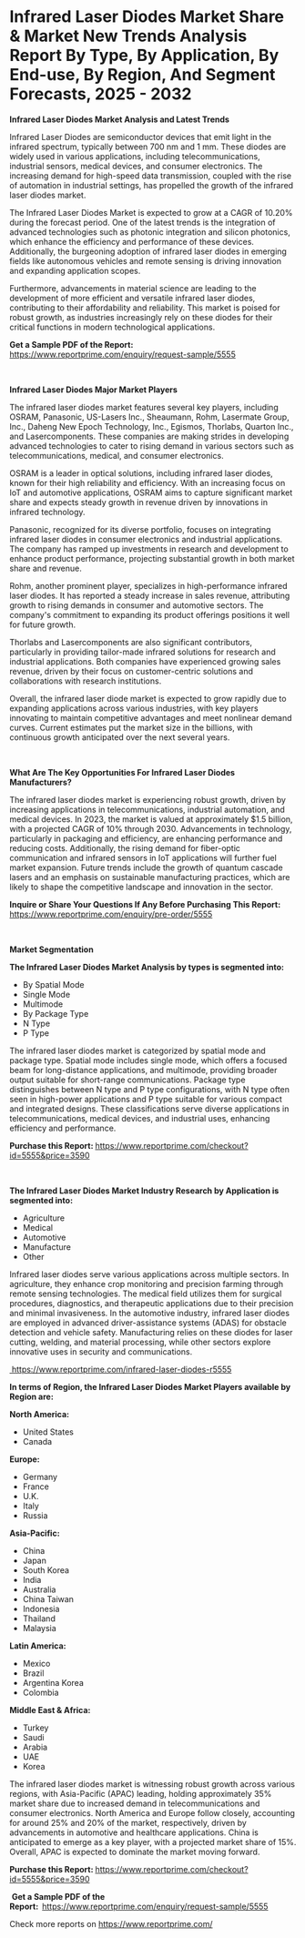 <p><h1>Infrared Laser Diodes Market Share & Market New Trends Analysis Report By Type, By Application, By End-use, By Region, And Segment Forecasts, 2025 - 2032</h1></p><p><strong>Infrared Laser Diodes Market Analysis and Latest Trends</strong></p>
<p><p>Infrared Laser Diodes are semiconductor devices that emit light in the infrared spectrum, typically between 700 nm and 1 mm. These diodes are widely used in various applications, including telecommunications, industrial sensors, medical devices, and consumer electronics. The increasing demand for high-speed data transmission, coupled with the rise of automation in industrial settings, has propelled the growth of the infrared laser diodes market.</p><p>The Infrared Laser Diodes Market is expected to grow at a CAGR of 10.20% during the forecast period. One of the latest trends is the integration of advanced technologies such as photonic integration and silicon photonics, which enhance the efficiency and performance of these devices. Additionally, the burgeoning adoption of infrared laser diodes in emerging fields like autonomous vehicles and remote sensing is driving innovation and expanding application scopes.</p><p>Furthermore, advancements in material science are leading to the development of more efficient and versatile infrared laser diodes, contributing to their affordability and reliability. This market is poised for robust growth, as industries increasingly rely on these diodes for their critical functions in modern technological applications.</p></p>
<p><strong>Get a Sample PDF of the Report:&nbsp;</strong> <a href="https://www.reportprime.com/enquiry/request-sample/5555?utm_campaign=2648&utm_medium=2&utm_source=Github&utm_content=ia&utm_term=19032025&utm_id=infrared-laser-diodes">https://www.reportprime.com/enquiry/request-sample/5555</a></p>
<p>&nbsp;</p>
<p><strong>Infrared Laser Diodes Major Market Players</strong></p>
<p><p>The infrared laser diodes market features several key players, including OSRAM, Panasonic, US-Lasers Inc., Sheaumann, Rohm, Lasermate Group, Inc., Daheng New Epoch Technology, Inc., Egismos, Thorlabs, Quarton Inc., and Lasercomponents. These companies are making strides in developing advanced technologies to cater to rising demand in various sectors such as telecommunications, medical, and consumer electronics.</p><p>OSRAM is a leader in optical solutions, including infrared laser diodes, known for their high reliability and efficiency. With an increasing focus on IoT and automotive applications, OSRAM aims to capture significant market share and expects steady growth in revenue driven by innovations in infrared technology.</p><p>Panasonic, recognized for its diverse portfolio, focuses on integrating infrared laser diodes in consumer electronics and industrial applications. The company has ramped up investments in research and development to enhance product performance, projecting substantial growth in both market share and revenue.</p><p>Rohm, another prominent player, specializes in high-performance infrared laser diodes. It has reported a steady increase in sales revenue, attributing growth to rising demands in consumer and automotive sectors. The company's commitment to expanding its product offerings positions it well for future growth.</p><p>Thorlabs and Lasercomponents are also significant contributors, particularly in providing tailor-made infrared solutions for research and industrial applications. Both companies have experienced growing sales revenue, driven by their focus on customer-centric solutions and collaborations with research institutions.</p><p>Overall, the infrared laser diode market is expected to grow rapidly due to expanding applications across various industries, with key players innovating to maintain competitive advantages and meet nonlinear demand curves. Current estimates put the market size in the billions, with continuous growth anticipated over the next several years.</p></p>
<p>&nbsp;</p>
<p><strong>What Are The Key Opportunities For Infrared Laser Diodes Manufacturers?</strong></p>
<p><p>The infrared laser diodes market is experiencing robust growth, driven by increasing applications in telecommunications, industrial automation, and medical devices. In 2023, the market is valued at approximately $1.5 billion, with a projected CAGR of 10% through 2030. Advancements in technology, particularly in packaging and efficiency, are enhancing performance and reducing costs. Additionally, the rising demand for fiber-optic communication and infrared sensors in IoT applications will further fuel market expansion. Future trends include the growth of quantum cascade lasers and an emphasis on sustainable manufacturing practices, which are likely to shape the competitive landscape and innovation in the sector.</p></p>
<p><strong>Inquire or Share Your Questions If Any Before Purchasing This Report:</strong> <a href="https://www.reportprime.com/enquiry/pre-order/5555?utm_campaign=2648&utm_medium=2&utm_source=Github&utm_content=ia&utm_term=19032025&utm_id=infrared-laser-diodes">https://www.reportprime.com/enquiry/pre-order/5555</a></p>
<p>&nbsp;</p>
<p><strong>Market Segmentation</strong></p>
<p><strong>The Infrared Laser Diodes Market Analysis by types is segmented into:</strong></p>
<p><ul><li>By Spatial Mode</li><li>Single Mode</li><li>Multimode</li><li>By Package Type</li><li>N Type</li><li>P Type</li></ul></p>
<p><p>The infrared laser diodes market is categorized by spatial mode and package type. Spatial mode includes single mode, which offers a focused beam for long-distance applications, and multimode, providing broader output suitable for short-range communications. Package type distinguishes between N type and P type configurations, with N type often seen in high-power applications and P type suitable for various compact and integrated designs. These classifications serve diverse applications in telecommunications, medical devices, and industrial uses, enhancing efficiency and performance.</p></p>
<p><strong>Purchase this Report:&nbsp;</strong><a href="https://www.reportprime.com/checkout?id=5555&price=3590&utm_campaign=2648&utm_medium=2&utm_source=Github&utm_content=ia&utm_term=19032025&utm_id=infrared-laser-diodes">https://www.reportprime.com/checkout?id=5555&price=3590</a></p>
<p>&nbsp;</p>
<p><strong>The Infrared Laser Diodes Market Industry Research by Application is segmented into:</strong></p>
<p><ul><li>Agriculture</li><li>Medical</li><li>Automotive</li><li>Manufacture</li><li>Other</li></ul></p>
<p><p>Infrared laser diodes serve various applications across multiple sectors. In agriculture, they enhance crop monitoring and precision farming through remote sensing technologies. The medical field utilizes them for surgical procedures, diagnostics, and therapeutic applications due to their precision and minimal invasiveness. In the automotive industry, infrared laser diodes are employed in advanced driver-assistance systems (ADAS) for obstacle detection and vehicle safety. Manufacturing relies on these diodes for laser cutting, welding, and material processing, while other sectors explore innovative uses in security and communications.</p></p>
<p><a href="https://www.reportprime.com/infrared-laser-diodes-r5555?utm_campaign=2648&utm_medium=2&utm_source=Github&utm_content=ia&utm_term=19032025&utm_id=infrared-laser-diodes">&nbsp;https://www.reportprime.com/infrared-laser-diodes-r5555</a></p>
<p><strong>In terms of Region, the Infrared Laser Diodes Market Players available by Region are:</strong></p>
<p>
    <p> <strong> North America: </strong>
        <ul>
            <li>United States</li>
            <li>Canada</li>
        </ul>
        </p> 
    <p> <strong> Europe: </strong>
        <ul>
            <li>Germany</li>
            <li>France</li>
            <li>U.K.</li>
            <li>Italy</li>
            <li>Russia</li>
        </ul>
        </p> 
    <p> <strong> Asia-Pacific: </strong>
        <ul>
            <li>China</li>
            <li>Japan</li>
            <li>South Korea</li>
            <li>India</li>
            <li>Australia</li>
            <li>China Taiwan</li>
            <li>Indonesia</li>
            <li>Thailand</li>
            <li>Malaysia</li>
        </ul>
        </p> 
    <p> <strong> Latin America: </strong>
        <ul>
            <li>Mexico</li>
            <li>Brazil</li>
            <li>Argentina Korea</li>
            <li>Colombia</li>
        </ul>
        </p> 
    <p> <strong> Middle East & Africa: </strong>
        <ul>
            <li>Turkey</li>
            <li>Saudi</li>
            <li>Arabia</li>
            <li>UAE</li>
            <li>Korea</li>
        </ul>
    </p>
    </p>
<p><p>The infrared laser diodes market is witnessing robust growth across various regions, with Asia-Pacific (APAC) leading, holding approximately 35% market share due to increased demand in telecommunications and consumer electronics. North America and Europe follow closely, accounting for around 25% and 20% of the market, respectively, driven by advancements in automotive and healthcare applications. China is anticipated to emerge as a key player, with a projected market share of 15%. Overall, APAC is expected to dominate the market moving forward.</p></p>
<p><strong>Purchase this Report: </strong><a href="https://www.reportprime.com/checkout?id=5555&price=3590&utm_campaign=2648&utm_medium=2&utm_source=Github&utm_content=ia&utm_term=19032025&utm_id=infrared-laser-diodes">https://www.reportprime.com/checkout?id=5555&price=3590</a></p>
<p>&nbsp;<strong>Get a Sample PDF of the Report:&nbsp;&nbsp;</strong><a href="https://www.reportprime.com/enquiry/request-sample/5555?utm_campaign=2648&utm_medium=2&utm_source=Github&utm_content=ia&utm_term=19032025&utm_id=infrared-laser-diodes">https://www.reportprime.com/enquiry/request-sample/5555</a></p>
<p><strong></strong></p>
<p>Check more reports on <a href="https://www.reportprime.com/?utm_campaign=2648&utm_medium=2&utm_source=Github&utm_content=ia&utm_term=19032025&utm_id=infrared-laser-diodes">https://www.reportprime.com/</a></p>